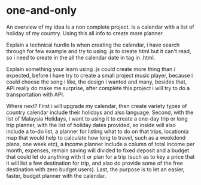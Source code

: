 # one-and-only
An overview of my idea
Is a non complete project.
Is a calendar with a list of holiday of my country. Using this all info to create more planner.

Explain a technical hurdle
Is when creating the calendar, i have search through for few example and try to using .js to create html but it can't read, so i need to create in the all the calendar date in tag in .html.

Explain something your learn
using .js could create more thing than i expected, before i have try to create a small project music player, because i could choose the song i like, the design i wanted and many,
besides that, API really do make me surprise, after complete this project i will try to do a transportation with API.

Where next?
First i will upgrade my calendar, then create variety types of country calendar include their holidays and also language.
Second, with the list of Malaysia Holidays, i want to using it to create a one-day trip or long trip planner, with the list of holiday dates provided, so inside will also include a to-do list, a planner for listing what to do on that trips, location(a map that would help to calculate how long to travel, such as a weekdend plans, one week etc), a income planner include a column of total income per month, expenses, remain saving will divided to fixed deposit and a budget that could let do anything with it or plan for a trip (such as to key a price that it will list a few destination for trip, and also do provide some of the free destination with zero budget users).
Last, the purpose is to let an easier, faster, budget planner with the calendar.


